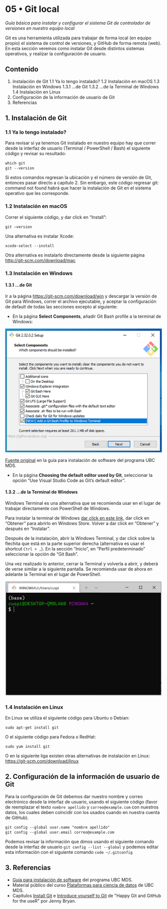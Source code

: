 # 05 • Git local
*Guía básica para instalar y configurar el sistema Git de controlador de versiones en nuestro equipo local*

Git es una herramienta utilizada para trabajar de forma local (en equipo propio) el sistema de control de versiones, y GitHub de forma remota (web). En esta sección veremos como instalar Git desde distintos sistemas operativos, y realizar la configuración de usuario.

## Contenido
1. Instalación de Git
  1.1 Ya lo tengo instalado?
  1.2 Instalación en macOS
  1.3 Instalación en Windows
    1.3.1 …de Git
    1.3.2 …de la Terminal de Windows
  1.4 Instalación en Linux
2. Configuración de la información de usuario de Git
3. Referencias

## 1. Instalación de Git
### 1.1 Ya lo tengo instalado?
Para revisar si ya tenemos Git instalado en nuestro equipo hay que correr desde la interfaz de usuario (Terminal / PowerShell / Bash) el siguiente código y revisar su resultado:

```
which git
git --version
```

Si estos comandos regresan la ubicación y el número de versión de Git, entonces pasar directo a capítulo 2. Sin embargo, este código regresar   git: command not found   habrá que hacer la instalación de Git en el sistema operativo que les corresponde.

### 1.2 Instalación en macOS
Correr el siguiente código, y dar click en “Install”:

```
git –version
```

Una alternativa es instalar Xcode:
```
xcode-select --install
```

Otra alternativa es instalarlo directamente desde la siguiente página http://git-scm.com/download/mac


### 1.3 Instalación en Windows
#### 1.3.1 …de Git
Ir a la página https://git-scm.com/download/win y descargar la versión de Git para Windows, correr el archivo ejecutable, y aceptar la configuración de default de todas las secciones excepto al siguiente:

- En la página **Select Components**, añadir Git Bash profile a la terminal de Windows:

<img src="img/05-01_install_git.png" width="800" align = "centre">

[Fuente original](https://ubc-mds.github.io/resources_pages/install_ds_stack_windows/#git-bash-and-windows-terminal) en la guía para instalación de software del programa UBC MDS.

- En la página **Choosing the default editor used by Git**, seleccionar la opción “Use Visual Studio Code as Git’s default editor”.

#### 1.3.2 …de la Terminal de Windows
Windows Terminal es una alternativa que se recomienda usar en el lugar de trabajar directamente con PowerShell de Windows.

Para instalar la terminal de Windows [dar click en este link](https://www.microsoft.com/p/windows-terminal/9n0dx20hk701), dar click en “Obtener” para abrirlo en Windows Store. Volver a dar click en “Obtener” y después en “Instalar”.

Después de la instalación, abrir la Windows Terminal, y dar click sobre la flechita que está en la parte superior derecha (alternativa es usar el shortcut `Ctrl + ,`). En la sección “Inicio”, en “Perfil predeterminado” seleccionar la opción de “Git Bash”.

Una vez realizado lo anterior, cerrar la Terminal y volverla a abrir, y deberá de verse similar a la siguiente pantalla. Se recomienda usar de ahora en adelante la Terminal en el lugar de PowerShell.

<img src="img/05-02_terminal_windows.png" width="800" align = "centre">

### 1.4 Instalación en Linux
En Linux se utiliza el siguiente código para Ubuntu o Debian:

```
sudo apt-get install git
```

O el siguiente código para Fedora o RedHat:

```
sudo yum install git
```

O en la siguiente liga existen otras alternativas de instalación en Linux: https://git-scm.com/download/linux 

## 2. Configuración de la información de usuario de Git
Para la configuración de Git debemos dar nuestro nombre y correo electrónico desde la interfaz de usuario, usando el siguiente código (favor de reemplazar el texto `nombre apellido` y `correo@example.com` con nuestros datos, los cuales deben coincidir con los usados cuando en nuestra cuenta de GitHub).

```
git config --global user.name "nombre apellido"
git config --global user.email correo@example.com
```

Podemos revisar la información que dimos usando el siguiente comando desde la interfaz de usuario `git config --list --global` y podemos editar esta información con el siguiente comando `code ~/.gitconfig`


## 3. Referencias
- [Guía para instalación de software](https://ubc-mds.github.io/resources_pages/installation_instructions/) del programa UBC MDS.
- Material público del curso [Plataformas para ciencia de datos](https://github.com/UBC-MDS/DSCI_521_platforms-dsci) de UBC MDS.
- Capítulos [Install Git](https://happygitwithr.com/install-git.html) e [Introduce yourself to Git](https://happygitwithr.com/hello-git.html) de "Happy Git and GitHub for the useR" por Jenny Bryan.
